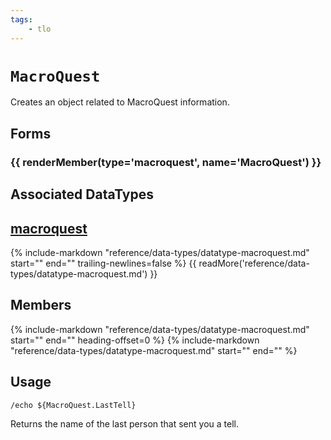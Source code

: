 ```yaml
---
tags:
    - tlo
---
```

# `MacroQuest`

<!--tlo-desc-start-->
Creates an object related to MacroQuest information.
<!--tlo-desc-end-->
## Forms
<!--tlo-forms-start-->
### {{ renderMember(type='macroquest', name='MacroQuest') }}
<!--tlo-forms-end-->

## Associated DataTypes

## [macroquest](../data-types/datatype-macroquest.md)
{%
  include-markdown "reference/data-types/datatype-macroquest.md"
  start="<!--dt-desc-start-->"
  end="<!--dt-desc-end-->"
  trailing-newlines=false
%} {{ readMore('reference/data-types/datatype-macroquest.md') }}

<h2>Members</h2>
{%
  include-markdown "reference/data-types/datatype-macroquest.md"
  start="<!--dt-members-start-->"
  end="<!--dt-members-end-->"
  heading-offset=0
%}
{%
  include-markdown "reference/data-types/datatype-macroquest.md"
  start="<!--dt-linkrefs-start-->"
  end="<!--dt-linkrefs-end-->"
%}

## Usage

```
/echo ${MacroQuest.LastTell}
```

Returns the name of the last person that sent you a tell.

<!--tlo-linkrefs-start-->
[macroquest]: ../data-types/datatype-macroquest.md
<!--tlo-linkrefs-end-->
